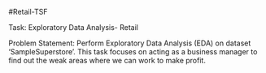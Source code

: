 #Retail-TSF

Task: Exploratory Data Analysis- Retail

Problem Statement: Perform Exploratory Data Analysis (EDA) on dataset ‘SampleSuperstore’. This task focuses on acting as a business manager to find out the weak areas where we can work to make profit.
